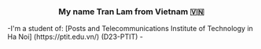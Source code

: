 <h3 align="center">My name Tran Lam from Vietnam 🇻🇳 </h3>
-I'm a student of: [Posts and Telecommunications Institute of Technology in Ha Noi] (https://ptit.edu.vn/) (D23-PTIT) -
